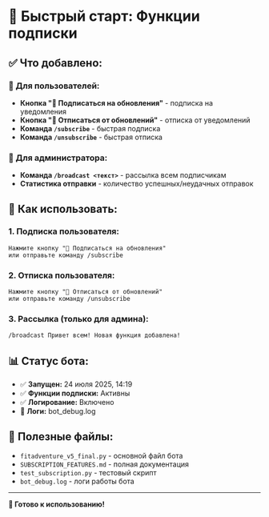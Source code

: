 # 🚀 Быстрый старт: Функции подписки

## ✅ Что добавлено:

### 📱 Для пользователей:
- **Кнопка "📢 Подписаться на обновления"** - подписка на уведомления
- **Кнопка "📢 Отписаться от обновлений"** - отписка от уведомлений
- **Команда `/subscribe`** - быстрая подписка
- **Команда `/unsubscribe`** - быстрая отписка

### 🔧 Для администратора:
- **Команда `/broadcast <текст>`** - рассылка всем подписчикам
- **Статистика отправки** - количество успешных/неудачных отправок

## 🎯 Как использовать:

### 1. Подписка пользователя:
```
Нажмите кнопку "📢 Подписаться на обновления"
или отправьте команду /subscribe
```

### 2. Отписка пользователя:
```
Нажмите кнопку "📢 Отписаться от обновлений"
или отправьте команду /unsubscribe
```

### 3. Рассылка (только для админа):
```
/broadcast Привет всем! Новая функция добавлена!
```

## 📊 Статус бота:
- ✅ **Запущен:** 24 июля 2025, 14:19
- ✅ **Функции подписки:** Активны
- ✅ **Логирование:** Включено
- 📁 **Логи:** bot_debug.log

## 🔗 Полезные файлы:
- `fitadventure_v5_final.py` - основной файл бота
- `SUBSCRIPTION_FEATURES.md` - полная документация
- `test_subscription.py` - тестовый скрипт
- `bot_debug.log` - логи работы бота

---

**🎉 Готово к использованию!** 